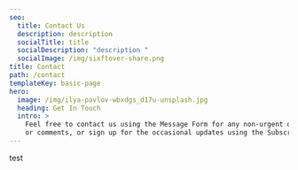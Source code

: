 ```yaml
---
seo:
  title: Contact Us
  description: description
  socialTitle: title
  socialDescription: "description "
  socialImage: /img/sixftover-share.png
title: Contact
path: /contact
templateKey: basic-page
hero:
  image: /img/ilya-pavlov-wbxdgs_d17u-unsplash.jpg
  heading: Get In Touch
  intro: >
    Feel free to contact us using the Message Form for any non-urgent questions
    or comments, or sign up for the occasional updates using the Subscribe Form!
---
```

test